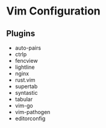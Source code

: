# Vim Configuration

## Plugins

+ auto-pairs
+ ctrlp
+ fencview
+ lightline
+ nginx
+ rust.vim
+ supertab
+ syntastic
+ tabular
+ vim-go
+ vim-pathogen
+ editorconfig
